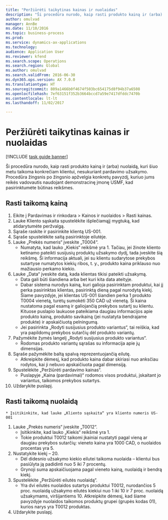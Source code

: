 ```yaml
--- 
title: "Peržiūrėti taikytinas kainas ir nuolaidas"
description: "Ši procedūra nurodo, kaip rasti produkto kainą ir (arba) nuolaidą, kuri šiuo metu taikoma konkrečiam klientui, nesukuriant pardavimo užsakymo."
author: omulvad
manager: AnnBe
ms.date: 11/10/2016
ms.topic: business-process
ms.prod: 
ms.service: dynamics-ax-applications
ms.technology: 
audience: Application User
ms.reviewer: kfend
ms.search.scope: Operations
ms.search.region: Global
ms.author: omulvad
ms.search.validFrom: 2016-06-30
ms.dyn365.ops.version: AX 7.0.0
ms.translationtype: HT
ms.sourcegitcommit: 809a1466b0f4674f503bc654175d8f94b37a6508
ms.openlocfilehash: 7ef63151f352b3664bccd7a59e7417dfddc7470b
ms.contentlocale: lt-lt
ms.lasthandoff: 11/02/2017

---
```

# <a name="look-up-applicable-prices-and-discounts"></a>Peržiūrėti taikytinas kainas ir nuolaidas

[!INCLUDE [task guide banner](../../includes/task-guide-banner.md)]

Ši procedūra nurodo, kaip rasti produkto kainą ir (arba) nuolaidą, kuri šiuo metu taikoma konkrečiam klientui, nesukuriant pardavimo užsakymo. Procedūra žingsnis po žingsnio apžvelgia konkretų pavyzdį, kuriuo jums reikės vadovautis naudojant demonstracinę įmonę USMF, kad pasirinktumėte būtinas reikšmes.


## <a name="find-the-applicable-price"></a>Rasti taikomą kainą
1. Eikite į Pardavimas ir rinkodara > Kainos ir nuolaidos > Rasti kainas.
2. Lauke Kliento sąskaita spustelėkite išplečiamąjį mygtuką, kad atidarytumėte peržvalgą.
3. Sąraše raskite ir pasirinkite klientą US-001.
4. Sąraše spustelėkite saitą pasirinktoje eilutėje.
5. Lauke „Prekės numeris“ įveskite „T0004“.
    * Numatyta, kad lauko „Kiekis“ reikšmė yra 1. Tačiau, jei žinote kliento ketinamo pateikti susijusių produktų užsakymo dydį, tada įveskite šią reikšmę. Ši informacija aktuali, jei su klientu sudarytose prekybos sutartyse numatytos kiekių ribos, t. y., produkto kaina priklauso nuo mažiausio perkamo kiekio.  
6. Lauke „Data“ įveskite datą, kada klientas tikisi pateikti užsakymą. 
    * Data gali būti šiandiena arba bet kuri kita data ateityje.  
    * Dabar sistema nurodys kainą, kuri galioja pasirinktam produktui, kai jį perka pasirinktas klientas, pasirinktą dieną pagal nurodytą kiekį. Šiame pavyzdyje, jei klientas US-001 šiandien perka 1 produkto T0004 vienetą, turėtų sumokėti 350 CAD už vienetą. Ši kaina nustatoma pagal esamą ir galiojančią prekybos sutartį su klientu.      Kituose puslapio laukuose pateikiama daugiau informacijos apie produkto kainą, produkto savikainą (jei nustatyta bendrajame produkte) ir apskaičiuotą pelningumą.  
    * Jei pasirinkta „Rodyti susijusius produkto variantus“, tai reiškia, kad yra papildomų prekybos sutarčių dėl produkto variantų.  
7. Pažymėkite žymės langelį „Rodyti susijusius produkto variantus“.
    * Rodomas produkto variantų sąrašas su informacija apie jų dimensijas.  
8. Sąraše pažymėkite baltą spalvą reprezentuojančią eilutę.
    * Atkreipkite dėmesį, kad produkto kaina dabar skiriasi nuo anksčiau rodytos, kai ji nebuvo apskaičiuota pagal dimensiją.  
9. Spustelėkite „Peržiūrėti pardavimo kainas“.
    * Puslapyje „Kaina (pardavimai)“ rodomos visos produktui, įskaitant jo variantus, taikomos prekybos sutartys.  
10. Uždarykite puslapį.

## <a name="find-the-applicable-discount"></a>Rasti taikomą nuolaidą
    * Įsitikinkite, kad lauke „Kliento sąskaita“ yra kliento numeris US-001    
1. Lauke „Prekės numeris“ įveskite „T0012“.
    * Įsitikinkite, kad lauko „Kiekis“ reikšmė yra 1.  
    * Tokie produktui T0012 taikomi įkainiai nustatyti pagal vieną ar daugiau prekybos sutarčių: vieneto kaina yra 1000 CAD, o nuolaidos procentas yra 5.  
2. Nustatykite kiekį – 20.
    * Dėl didesnio užsakymo kiekio eilutei taikoma nuolaida – klientui bus pasiūlyta ją padidinti nuo 5 iki 7 procentų.  
    * Grynoji suma apskaičiuojama pagal vieneto kainą, nuolaidą ir bendrą kiekį.  
3. Spustelėkite „Peržiūrėti eilutės nuolaidą“.
    * Yra dvi eilutės nuolaidos sutartys produktui T0012, nurodančios 5 proc. nuolaidą užsakymo eilutės kiekiui nuo 1 iki 10 ir 7 proc. nuolaidą užsakymams, viršijantiems 10. Atkreipkite dėmesį, kad šiame pavyzdyje nuolaidos taikomos produktų grupei (grupės kodas 01), kurios narys yra T0012 produktas.  
4. Uždarykite puslapį.


